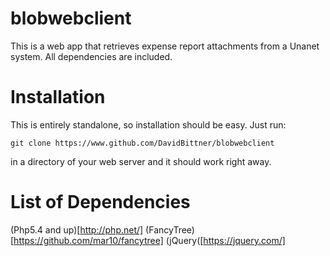 # blobwebclient

This is a web app that retrieves expense report attachments from a Unanet system. All dependencies are included.

# Installation

This is entirely standalone, so installation should be easy. Just run:

```git clone https://www.github.com/DavidBittner/blobwebclient```

in a directory of your web server and it should work right away.

# List of Dependencies

(Php5.4 and up)[http://php.net/]
(FancyTree)[https://github.com/mar10/fancytree]
(jQuery([https://jquery.com/]
